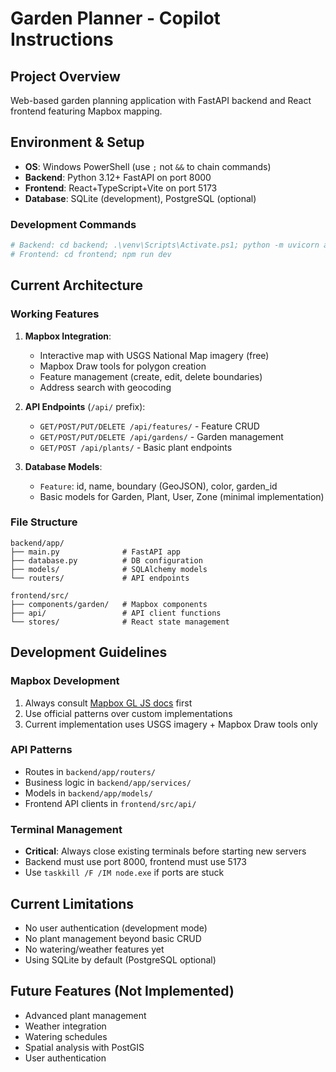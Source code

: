 # Garden Planner - Copilot Instructions

## Project Overview
Web-based garden planning application with FastAPI backend and React frontend featuring Mapbox mapping.

## Environment & Setup
- **OS**: Windows PowerShell (use `;` not `&&` to chain commands)
- **Backend**: Python 3.12+ FastAPI on port 8000
- **Frontend**: React+TypeScript+Vite on port 5173
- **Database**: SQLite (development), PostgreSQL (optional)

### Development Commands
```powershell
# Backend: cd backend; .\venv\Scripts\Activate.ps1; python -m uvicorn app.main:app --reload
# Frontend: cd frontend; npm run dev
```

## Current Architecture

### Working Features
1. **Mapbox Integration**: 
   - Interactive map with USGS National Map imagery (free)
   - Mapbox Draw tools for polygon creation
   - Feature management (create, edit, delete boundaries)
   - Address search with geocoding

2. **API Endpoints** (`/api/` prefix):
   - `GET/POST/PUT/DELETE /api/features/` - Feature CRUD
   - `GET/POST/PUT/DELETE /api/gardens/` - Garden management
   - `GET/POST /api/plants/` - Basic plant endpoints

3. **Database Models**:
   - `Feature`: id, name, boundary (GeoJSON), color, garden_id
   - Basic models for Garden, Plant, User, Zone (minimal implementation)

### File Structure
```
backend/app/
├── main.py              # FastAPI app
├── database.py          # DB configuration  
├── models/              # SQLAlchemy models
└── routers/             # API endpoints

frontend/src/
├── components/garden/   # Mapbox components
├── api/                 # API client functions
└── stores/              # React state management
```

## Development Guidelines

### Mapbox Development
1. Always consult [Mapbox GL JS docs](https://docs.mapbox.com/mapbox-gl-js/api/) first
2. Use official patterns over custom implementations
3. Current implementation uses USGS imagery + Mapbox Draw tools only

### API Patterns
- Routes in `backend/app/routers/`
- Business logic in `backend/app/services/`
- Models in `backend/app/models/`
- Frontend API clients in `frontend/src/api/`

### Terminal Management
- **Critical**: Always close existing terminals before starting new servers
- Backend must use port 8000, frontend must use 5173
- Use `taskkill /F /IM node.exe` if ports are stuck

## Current Limitations
- No user authentication (development mode)
- No plant management beyond basic CRUD
- No watering/weather features yet
- Using SQLite by default (PostgreSQL optional)

## Future Features (Not Implemented)
- Advanced plant management
- Weather integration  
- Watering schedules
- Spatial analysis with PostGIS
- User authentication
